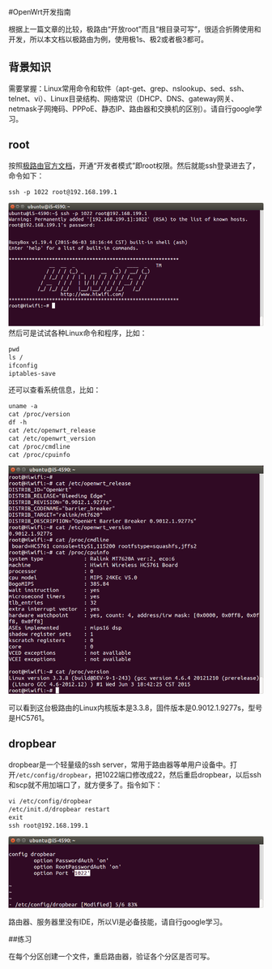 #OpenWrt开发指南

根据上一篇文章的比较，极路由“开放root”而且“根目录可写”，很适合折腾使用和开发，所以本文档以极路由为例，使用极1s、极2或者极3都可。

## 背景知识

需要掌握：Linux常用命令和软件（apt-get、grep、nslookup、sed、ssh、telnet、vi）、Linux目录结构、网络常识（DHCP、DNS、gateway网关、netmask子网掩码、PPPoE、静态IP、路由器和交换机的区别）。请自行google学习。

## root

按照[极路由官方文档](http://bbs.hiwifi.com/thread-74899-1-1.html)，开通“开发者模式”即root权限。然后就能ssh登录进去了，命令如下：

```
ssh -p 1022 root@192.168.199.1
```

![gee root hiwifi ssh](images/gee-root-hiwifi-ssh.png)
然后可是试试各种Linux命令和程序，比如：

```
pwd
ls /
ifconfig
iptables-save
```

还可以查看系统信息，比如：

```
uname -a
cat /proc/version
df -h
cat /etc/openwrt_release
cat /etc/openwrt_version
cat /proc/cmdline
cat /proc/cpuinfo
```

![cat openwrt release](images/cat-openwrt-release.png)

可以看到这台极路由的Linux内核版本是3.3.8，固件版本是0.9012.1.9277s，型号是HC5761。

## dropbear

dropbear是一个轻量级的ssh server，常用于路由器等单用户设备中。打开`/etc/config/dropbear`，把1022端口修改成22，然后重启dropbear，以后ssh和scp就不用加端口了，就方便多了。指令如下：

```
vi /etc/config/dropbear
/etc/init.d/dropbear restart
exit
ssh root@192.168.199.1
```

![vi dropbear 1022](images/vi-dropbear-1022.png)

路由器、服务器里没有IDE，所以VI是必备技能，请自行google学习。

##练习

在每个分区创建一个文件，重启路由器，验证各个分区是否可写。
